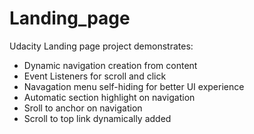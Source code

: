 # Landing_page
Udacity Landing page project demonstrates: 
+ Dynamic navigation creation from content
+ Event Listeners for scroll and click
+ Navagation menu self-hiding for better UI experience
+ Automatic section highlight on navigation
+ Sroll to anchor on navigation
+ Scroll to top link dynamically added

